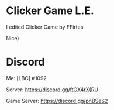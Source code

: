 # Clicker Game L.E.
I edited Clicker Game by FFirtes

Nice)
# Discord
Me: [LBC] <LEYN>#1092

Server: https://discord.gg/ftGX4rX(RU

Game Server: https://discord.gg/pnBSeS2
